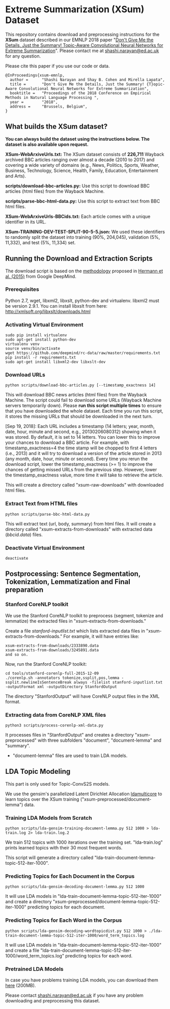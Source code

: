 # Extreme Summarization (XSum) Dataset


This repository contains download and preprocessing instructions for the **XSum** dataset described in our EMNLP 2018 paper "[Don't Give Me the Details, Just the Summary! Topic-Aware Convolutional Neural Networks for Extreme Summarization](https://arxiv.org/abs/1808.08745)". Please contact me at shashi.narayan@ed.ac.uk for any question.

Please cite this paper if you use our code or data.
```
@InProceedings{xsum-emnlp,
  author =      "Shashi Narayan and Shay B. Cohen and Mirella Lapata",
  title =       "Don't Give Me the Details, Just the Summary! {T}opic-Aware Convolutional Neural Networks for Extreme Summarization",
  booktitle =   "Proceedings of the 2018 Conference on Empirical Methods in Natural Language Processing ",
  year =        "2018",
  address =     "Brussels, Belgium",
}
```

## What builds the XSum dataset?

**You can always build the dataset using the instructions below. The dataset is also available upon request.**

**XSum-WebArxiveUrls.txt:** The XSum dataset consists of **226,711** Wayback archived BBC articles ranging over almost a decade (2010 to 2017) and covering a wide variety of domains (e.g., News, Politics, Sports, Weather, Business, Technology, Science, Health, Family, Education, Entertainment and Arts). 

**scripts/download-bbc-articles.py:** Use this script to download BBC articles (html files) from the Wayback Machine.

**scripts/parse-bbc-html-data.py:** Use this script to extract text from BBC html files.

**XSum-WebArxiveUrls-BBCids.txt:** Each article comes with a unique identifier in its URL.

**XSum-TRAINING-DEV-TEST-SPLIT-90-5-5.json:** We used these identifiers to randomly split the dataset into training (90%, 204,045), validation (5%, 11,332), and test (5%, 11,334) set.

## Running the Download and Extraction Scripts

The download script is based on the [methodology](https://github.com/deepmind/rc-data/) proposed in [Hermann et al. (2015)](http://arxiv.org/abs/1506.03340) from Google DeepMind. 

### Prerequisites
Python 2.7, wget, libxml2, libxslt, python-dev and virtualenv. libxml2 must be version 2.9.1. You can install libxslt from here: http://xmlsoft.org/libxslt/downloads.html

### Activating Virtual Environment
```
sudo pip install virtualenv
sudo apt-get install python-dev
virtualenv venv
source venv/bin/activate
wget https://github.com/deepmind/rc-data/raw/master/requirements.txt
pip install -r requirements.txt
sudo apt-get install libxml2-dev libxslt-dev
```

### Download URLs
```
python scripts/download-bbc-articles.py [--timestamp_exactness 14]
```
This will download BBC news articles (html files) from the Wayback Machine. The script could fail to download some URLs (Wayback Machine servers temporarily down). Please **run this script multiple times** to ensure that you have downloaded the whole dataset. Each time you run this script, it stores the missing URLs that should be downloaded in the next turn.

[Sep 19, 2018]: Each URL includes a timestamp (14 letters; year, month, date, hour, minute and second, e.g., 20130206080312) showing when it was stored. By default, it is set to 14 letters. You can lower this to improve your chances to download a BBC article. For example, with timestamp_exactness=4 the time stamp will be chopped to first 4 letters (i.e., 2013) and it will try to download a version of the article stored in 2013 (any month, date, hour, minute or second). Every time you rerun the download script, lower the timestamp_exactness (>= 1) to improve the chances of getting missed URLs from the previous step. However, lower the timestamp_exactness value, more time it will take to retrieve the article.

This will create a directory called "xsum-raw-downloads" with downloaded html files.

### Extract Text from HTML files
```
python scripts/parse-bbc-html-data.py
```
This will extract text (url, body, summary) from html files. It will create a directory called "xsum-extracts-from-downloads" with extracted data (*bbcid.data*) files.

### Deactivate Virtual Environment
```deactivate```

## Postprocessing: Sentence Segmentation, Tokenization, Lemmatization and Final preparation

### Stanford CoreNLP toolkit 

We use the Stanford CoreNLP toolkit to preprocess (segment, tokenize and lemmatize) the extracted files in "xsum-extracts-from-downloads." 

Create a file *stanford-inputlist.txt* which lists extracted data files in "xsum-extracts-from-downloads." For example, it will have entries like:
```
xsum-extracts-from-downloads/2333890.data
xsum-extracts-from-downloads/3245891.data
and so on.
```

Now, run the Stanford CoreNLP toolkit:
```
cd tools/stanford-corenlp-full-2015-12-09
./corenlp.sh -annotators tokenize,ssplit,pos,lemma -ssplit.newlineIsSentenceBreak always -filelist stanford-inputlist.txt -outputFormat xml -outputDirectory StanfordOutput
```

The directory "StanfordOutput" will have CoreNLP output files in the XML format. 

### Extracting data from CoreNLP XML files
```
python3 scripts/process-corenlp-xml-data.py
```
It processes files in "StanfordOutput" and creates a directory "xsum-preprocessed" with three subfolders "document", "document-lemma" and "summary".

* "document-lemma" files are used to train LDA models. 

## LDA Topic Modeling

This part is only used for Topic-ConvS2S models.

We use the gensim's parallelized Latent Dirichlet Allocation [ldamulticore](https://radimrehurek.com/gensim/models/ldamulticore.html) to learn topics over the XSum training ("xsum-preprocessed/document-lemma") data.

### Training LDA Models from Scratch
```
python scripts/lda-gensim-training-document-lemma.py 512 1000 > lda-train.log 2> lda-train.log.2
```
We train 512 topics with 1000 iterations over the training set. "lda-train.log" prints learned topics with their 30 most frequent words.

This script will generate a directory called "lda-train-document-lemma-topic-512-iter-1000".

### Predicting Topics for Each Document in the Corpus
```
python scripts/lda-gensim-decoding-document-lemma.py 512 1000
```
It will use LDA models in "lda-train-document-lemma-topic-512-iter-1000" and create a directory "xsum-preprocessed/document-lemma-topic-512-iter-1000" predicting topics for each document.

### Predicting Topics for Each Word in the Corpus
```
python scripts/lda-gensim-decoding-wordtopicdist.py 512 1000 > ./lda-train-document-lemma-topic-512-iter-1000/word_term_topics.log
```
It will use LDA models in "lda-train-document-lemma-topic-512-iter-1000" and create a file "lda-train-document-lemma-topic-512-iter-1000/word_term_topics.log" predicting topics for each word.

### Pretrained LDA Models
In case you have problems training LDA models, you can download them [here](http://kinloch.inf.ed.ac.uk/public/XSUM-EMNLP18-lda-pretrained.tar.gz) (200MB).


Please contact shashi.narayan@ed.ac.uk if you have any problem downloading and preprocessing this dataset.



